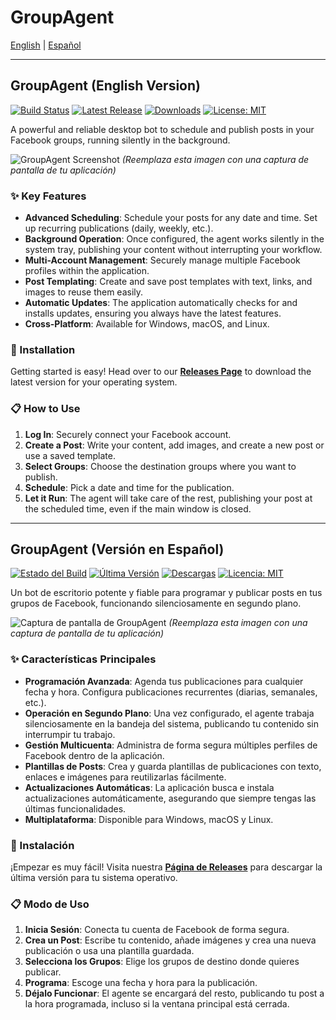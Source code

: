 # GroupAgent

[English](#groupagent--english-version) | [Español](#groupagent--versión-en-español)

---

## GroupAgent (English Version)

[![Build Status](https://github.com/tu-usuario-github/GroupAgent/actions/workflows/main.yml/badge.svg)](https://github.com/tu-usuario-github/GroupAgent/actions)
[![Latest Release](https://img.shields.io/github/v/release/tu-usuario-github/GroupAgent)](https://github.com/tu-usuario-github/GroupAgent/releases)
[![Downloads](https://img.shields.io/github/downloads/tu-usuario-github/GroupAgent/total)](https://github.com/tu-usuario-github/GroupAgent/releases)
[![License: MIT](https://img.shields.io/badge/License-MIT-yellow.svg)](https://opensource.org/licenses/MIT)

A powerful and reliable desktop bot to schedule and publish posts in your Facebook groups, running silently in the background.

![GroupAgent Screenshot](https://raw.githubusercontent.com/tu-usuario-github/GroupAgent/main/resources/screenshot.png)
*(Reemplaza esta imagen con una captura de pantalla de tu aplicación)*

### ✨ Key Features

*   **Advanced Scheduling**: Schedule your posts for any date and time. Set up recurring publications (daily, weekly, etc.).
*   **Background Operation**: Once configured, the agent works silently in the system tray, publishing your content without interrupting your workflow.
*   **Multi-Account Management**: Securely manage multiple Facebook profiles within the application.
*   **Post Templating**: Create and save post templates with text, links, and images to reuse them easily.
*   **Automatic Updates**: The application automatically checks for and installs updates, ensuring you always have the latest features.
*   **Cross-Platform**: Available for Windows, macOS, and Linux.

### 🚀 Installation

Getting started is easy! Head over to our **[Releases Page](https://github.com/tu-usuario-github/GroupAgent/releases)** to download the latest version for your operating system.

### 📋 How to Use

1.  **Log In**: Securely connect your Facebook account.
2.  **Create a Post**: Write your content, add images, and create a new post or use a saved template.
3.  **Select Groups**: Choose the destination groups where you want to publish.
4.  **Schedule**: Pick a date and time for the publication.
5.  **Let it Run**: The agent will take care of the rest, publishing your post at the scheduled time, even if the main window is closed.

---

## GroupAgent (Versión en Español)

[![Estado del Build](https://github.com/tu-usuario-github/GroupAgent/actions/workflows/main.yml/badge.svg)](https://github.com/tu-usuario-github/GroupAgent/actions)
[![Última Versión](https://img.shields.io/github/v/release/tu-usuario-github/GroupAgent)](https://github.com/tu-usuario-github/GroupAgent/releases)
[![Descargas](https://img.shields.io/github/downloads/tu-usuario-github/GroupAgent/total)](https://github.com/tu-usuario-github/GroupAgent/releases)
[![Licencia: MIT](https://img.shields.io/badge/License-MIT-yellow.svg)](https://opensource.org/licenses/MIT)

Un bot de escritorio potente y fiable para programar y publicar posts en tus grupos de Facebook, funcionando silenciosamente en segundo plano.

![Captura de pantalla de GroupAgent](https://raw.githubusercontent.com/tu-usuario-github/GroupAgent/main/resources/screenshot.png)
*(Reemplaza esta imagen con una captura de pantalla de tu aplicación)*

### ✨ Características Principales

*   **Programación Avanzada**: Agenda tus publicaciones para cualquier fecha y hora. Configura publicaciones recurrentes (diarias, semanales, etc.).
*   **Operación en Segundo Plano**: Una vez configurado, el agente trabaja silenciosamente en la bandeja del sistema, publicando tu contenido sin interrumpir tu trabajo.
*   **Gestión Multicuenta**: Administra de forma segura múltiples perfiles de Facebook dentro de la aplicación.
*   **Plantillas de Posts**: Crea y guarda plantillas de publicaciones con texto, enlaces e imágenes para reutilizarlas fácilmente.
*   **Actualizaciones Automáticas**: La aplicación busca e instala actualizaciones automáticamente, asegurando que siempre tengas las últimas funcionalidades.
*   **Multiplataforma**: Disponible para Windows, macOS y Linux.

### 🚀 Instalación

¡Empezar es muy fácil! Visita nuestra **[Página de Releases](https://github.com/tu-usuario-github/GroupAgent/releases)** para descargar la última versión para tu sistema operativo.

### 📋 Modo de Uso

1.  **Inicia Sesión**: Conecta tu cuenta de Facebook de forma segura.
2.  **Crea un Post**: Escribe tu contenido, añade imágenes y crea una nueva publicación o usa una plantilla guardada.
3.  **Selecciona los Grupos**: Elige los grupos de destino donde quieres publicar.
4.  **Programa**: Escoge una fecha y hora para la publicación.
5.  **Déjalo Funcionar**: El agente se encargará del resto, publicando tu post a la hora programada, incluso si la ventana principal está cerrada.

